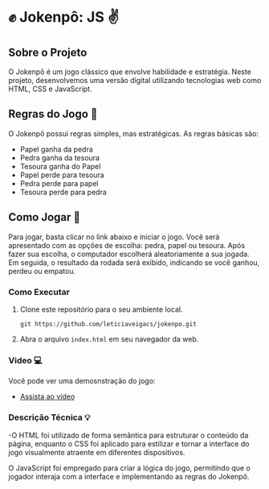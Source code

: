 # ✊  Jokenpô: JS  ✌️

## Sobre o Projeto 
O Jokenpô é um jogo clássico que envolve habilidade e estratégia. Neste projeto, desenvolvemos uma versão digital utilizando tecnologias web como HTML, CSS e JavaScript.

## Regras do Jogo 🎯

O Jokenpô possui regras simples, mas estratégicas. As regras básicas são:

- Papel ganha da pedra
- Pedra ganha da tesoura
- Tesoura ganha do Papel
- Papel perde para tesoura
- Pedra perde para papel
- Tesoura perde para pedra

## Como Jogar 🎉

Para jogar, basta clicar no link abaixo e iniciar o jogo. Você será apresentado com as opções de escolha: pedra, papel ou tesoura. Após fazer sua escolha, o computador escolherá aleatoriamente a sua jogada. Em seguida, o resultado da rodada será exibido, indicando se você ganhou, perdeu ou empatou.

### Como Executar 

1. Clone este repositório para o seu ambiente local.
   ```
   git https://github.com/leticiaveigacs/jokenpo.git
   
   ```
2. Abra o arquivo `index.html` em seu navegador da web.

### Video 💻

Você pode ver uma demosnstração do jogo:

- [Assista ao vídeo]( XX)  


###  Descrição Técnica 💡

-O HTML foi utilizado de forma semântica para estruturar o conteúdo da página, enquanto o CSS foi aplicado para estilizar e tornar a interface do jogo visualmente atraente em diferentes dispositivos.

O JavaScript foi empregado para criar a lógica do jogo, permitindo que o jogador interaja com a interface e implementando as regras do Jokenpô.
